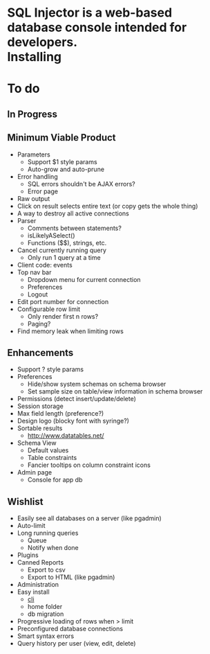 SQL Injector is a web-based database console intended for developers.  
Installing
==========

To do
====
## In Progress

## Minimum Viable Product

* Parameters
  * Support $1 style params
  * Auto-grow and auto-prune
* Error handling
  * SQL errors shouldn't be AJAX errors?
  * Error page
* Raw output
* Click on result selects entire text (or copy gets the whole thing)
* A way to destroy all active connections
* Parser
  * Comments between statements?
  * isLikelyASelect()
  * Functions ($$), strings, etc.
* Cancel currently running query
  * Only run 1 query at a time
* Client code: events
* Top nav bar
  * Dropdown menu for current connection
  * Preferences
  * Logout
* Edit port number for connection
* Configurable row limit
  * Only render first n rows?
  * Paging?
* Find memory leak when limiting rows

## Enhancements

* Support ? style params
* Preferences
  * Hide/show system schemas on schema browser
  * Set sample size on table/view information in schema browser
* Permissions (detect insert/update/delete)
* Session storage
* Max field length (preference?)
* Design logo (blocky font with syringe?)
* Sortable results
  * http://www.datatables.net/
* Schema View
  * Default values
  * Table constraints
  * Fancier tooltips on column constraint icons
* Admin page
  * Console for app db

## Wishlist  
* Easily see all databases on a server (like pgadmin)
* Auto-limit
* Long running queries
  * Queue
  * Notify when done
* Plugins
* Canned Reports
  * Export to csv
  * Export to HTML (like pgadmin)
* Administration
* Easy install
  * [cli](https://github.com/rlidwka/sinopia/blob/master/lib/cli.js)
  * home folder
  * db migration
* Progressive loading of rows when > limit
* Preconfigured database connections
* Smart syntax errors
* Query history per user (view, edit, delete)
